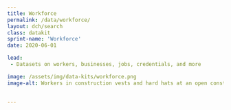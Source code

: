 ```yaml
---
title: Workforce
permalink: /data/workforce/
layout: dch/search
class: datakit
sprint-name: 'Workforce'
date: 2020-06-01

lead:
 - Datasets on workers, businesses, jobs, credentials, and more

image: /assets/img/data-kits/workforce.png
image-alt: Workers in construction vests and hard hats at an open construction site
  

---
```

